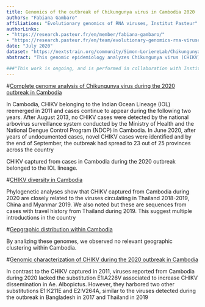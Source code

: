 ```yaml
---
title: Genomics of the outbreak of Chikungunya virus in Cambodia 2020
authors: "Fabiana Gambaro"
affiliations: "Evolutionary genomics of RNA viruses, Institut Pasteur"
authorLinks: 
- "https://research.pasteur.fr/en/member/fabiana-gambaro/"
- "https://research.pasteur.fr/en/team/evolutionary-genomics-rna-viruses/"
date: "July 2020"
dataset: "https://nextstrain.org/community/Simon-LoriereLab/ChikungunyaCambodia2020@main?d=tree,map&p=full"
abstract: "This genomic epidemiology analyzes Chikungunya virus (CHIKV) genomes circulating in Cambodia 2020"

###"This work is ongoing, and is performed in collaboration with Institut Pasteur du Cambodge (contact: Dr Veasna Duong)"
---
```


#[Complete genome analysis of Chikungunya virus during the 2020 outbreak in Cambodia](https://nextstrain.org/community/Simon-LoriereLab/ChikungunyaCambodia2020@main?d=tree,map&f_country=Cambodia&p=grid&r=division)

In Cambodia, CHIKV belonging to the Indian Ocean Lineage (IOL) reemerged in 2011 and cases continue to appear during the following two years. After August 2013, no CHIKV cases were detected by the national arbovirus surveillance system conducted by the Ministry of Health and the National Dengue Control Program (NDCP) in Cambodia.
In June 2020, after years of undocumented cases, novel CHIKV cases were identified and by the end of September, the outbreak had spread to 23 out of 25 provinces across the country

CHIKV captured from cases in Cambodia during the 2020 outbreak belonged to the IOL lineage.

#[CHIKV diversity in Cambodia](https://nextstrain.org/community/Simon-LoriereLab/ChikungunyaCambodia2020@main?d=tree,map&p=grid)

Phylogenetic analyses show that CHIKV captured from Cambodia during 2020 are closely related to the viruses circulating in Thailand 2018-2019, China and Myanmar 2019. 
We also noted but these are sequences from cases with travel history from Thailand during 2019. 
This suggest multiple introductions in the country 

#[Gepgraphic distribution within Cambodia](https://nextstrain.org/community/Simon-LoriereLab/ChikungunyaCambodia2020@main?c=division&d=tree,map&p=grid&r=division)

By analizing these genomes, we observed no relevant geographic clustering within Cambodia. 

#[Genomic characterization of CHIKV during the 2020 outbreak in Cambodia](https://nextstrain.org/community/Simon-LoriereLab/ChikungunyaCambodia2020@main?c=subclade&d=tree&f_country=Cambodia&p=full)

In contrast to the CHIKV captured in 2011, viruses reported from Cambodia during 2020 lacked the substitution E1:A226V associated to increase CHIKV dissemination in Ae. Albopictus. However, they harbored two other substitutions E1:K211E and E2:V264A, similar to the viruses detected during the outbreak in Bangladesh in 2017 and Thailand in 2019 



